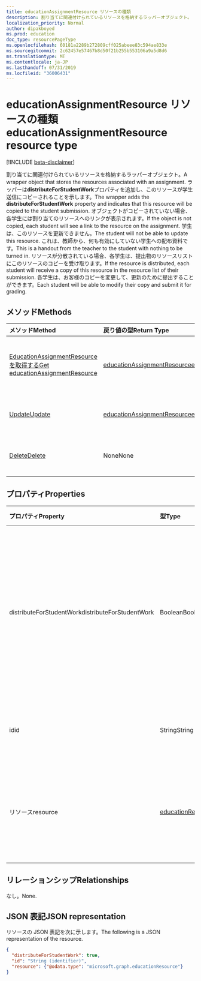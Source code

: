 ```yaml
---
title: educationAssignmentResource リソースの種類
description: 割り当てに関連付けられているリソースを格納するラッパーオブジェクト。 ラッパーは**distributeForStudentWork**プロパティを追加し、このリソースが
localization_priority: Normal
author: dipakboyed
ms.prod: education
doc_type: resourcePageType
ms.openlocfilehash: 60181a2289b272809cff025abeee83c594ae833e
ms.sourcegitcommit: 2c62457e57467b8d50f21b255b553106a9a5d8d6
ms.translationtype: MT
ms.contentlocale: ja-JP
ms.lasthandoff: 07/31/2019
ms.locfileid: "36006431"
---
```

# <a name="educationassignmentresource-resource-type"></a><span data-ttu-id="62b10-104">educationAssignmentResource リソースの種類</span><span class="sxs-lookup"><span data-stu-id="62b10-104">educationAssignmentResource resource type</span></span>

[!INCLUDE [beta-disclaimer](../../includes/beta-disclaimer.md)]

<span data-ttu-id="62b10-105">割り当てに関連付けられているリソースを格納するラッパーオブジェクト。</span><span class="sxs-lookup"><span data-stu-id="62b10-105">A wrapper object that stores the resources associated with an assignment.</span></span> <span data-ttu-id="62b10-106">ラッパーは**distributeForStudentWork**プロパティを追加し、このリソースが学生送信にコピーされることを示します。</span><span class="sxs-lookup"><span data-stu-id="62b10-106">The wrapper adds the **distributeForStudentWork** property and indicates that this resource will be copied to the student submission.</span></span>  <span data-ttu-id="62b10-107">オブジェクトがコピーされていない場合、各学生には割り当てのリソースへのリンクが表示されます。</span><span class="sxs-lookup"><span data-stu-id="62b10-107">If the object is not copied, each student will see a link to the resource on the assignment.</span></span> <span data-ttu-id="62b10-108">学生は、このリソースを更新できません。</span><span class="sxs-lookup"><span data-stu-id="62b10-108">The student will not be able to update this resource.</span></span> <span data-ttu-id="62b10-109">これは、教師から、何も有効にしていない学生への配布資料です。</span><span class="sxs-lookup"><span data-stu-id="62b10-109">This is a handout from the teacher to the student with nothing to be turned in.</span></span> <span data-ttu-id="62b10-110">リソースが分散されている場合、各学生は、提出物のリソースリストにこのリソースのコピーを受け取ります。</span><span class="sxs-lookup"><span data-stu-id="62b10-110">If the resource is distributed, each student will receive a copy of this resource in the resource list of their submission.</span></span> <span data-ttu-id="62b10-111">各学生は、お客様のコピーを変更して、更新のために提出することができます。</span><span class="sxs-lookup"><span data-stu-id="62b10-111">Each student will be able to modify their copy and submit it for grading.</span></span>


## <a name="methods"></a><span data-ttu-id="62b10-112">メソッド</span><span class="sxs-lookup"><span data-stu-id="62b10-112">Methods</span></span>

| <span data-ttu-id="62b10-113">メソッド</span><span class="sxs-lookup"><span data-stu-id="62b10-113">Method</span></span>           | <span data-ttu-id="62b10-114">戻り値の型</span><span class="sxs-lookup"><span data-stu-id="62b10-114">Return Type</span></span>    |<span data-ttu-id="62b10-115">説明</span><span class="sxs-lookup"><span data-stu-id="62b10-115">Description</span></span>|
|:---------------|:--------|:----------|
|[<span data-ttu-id="62b10-116">EducationAssignmentResource を取得する</span><span class="sxs-lookup"><span data-stu-id="62b10-116">Get educationAssignmentResource</span></span>](../api/educationassignmentresource-get.md) | [<span data-ttu-id="62b10-117">educationAssignmentResource</span><span class="sxs-lookup"><span data-stu-id="62b10-117">educationAssignmentResource</span></span>](educationassignmentresource.md) |<span data-ttu-id="62b10-118">**EducationAssignmentResource**オブジェクトのプロパティとリレーションシップを読み取ります。</span><span class="sxs-lookup"><span data-stu-id="62b10-118">Read properties and relationships of an **educationAssignmentResource** object.</span></span>|
|[<span data-ttu-id="62b10-119">Update</span><span class="sxs-lookup"><span data-stu-id="62b10-119">Update</span></span>](../api/educationassignmentresource-update.md) | [<span data-ttu-id="62b10-120">educationAssignmentResource</span><span class="sxs-lookup"><span data-stu-id="62b10-120">educationAssignmentResource</span></span>](educationassignmentresource.md) |<span data-ttu-id="62b10-121">**EducationAssignmentResource**オブジェクトを更新します。</span><span class="sxs-lookup"><span data-stu-id="62b10-121">Update an **educationAssignmentResource** object.</span></span> |
|[<span data-ttu-id="62b10-122">Delete</span><span class="sxs-lookup"><span data-stu-id="62b10-122">Delete</span></span>](../api/educationassignmentresource-delete.md) | <span data-ttu-id="62b10-123">None</span><span class="sxs-lookup"><span data-stu-id="62b10-123">None</span></span> |<span data-ttu-id="62b10-124">**EducationAssignmentResource**オブジェクトを削除します。</span><span class="sxs-lookup"><span data-stu-id="62b10-124">Delete an **educationAssignmentResource** object.</span></span> |

## <a name="properties"></a><span data-ttu-id="62b10-125">プロパティ</span><span class="sxs-lookup"><span data-stu-id="62b10-125">Properties</span></span>
| <span data-ttu-id="62b10-126">プロパティ</span><span class="sxs-lookup"><span data-stu-id="62b10-126">Property</span></span>     | <span data-ttu-id="62b10-127">型</span><span class="sxs-lookup"><span data-stu-id="62b10-127">Type</span></span>   |<span data-ttu-id="62b10-128">説明</span><span class="sxs-lookup"><span data-stu-id="62b10-128">Description</span></span>|
|:---------------|:--------|:----------|
|<span data-ttu-id="62b10-129">distributeForStudentWork</span><span class="sxs-lookup"><span data-stu-id="62b10-129">distributeForStudentWork</span></span>|<span data-ttu-id="62b10-130">Boolean</span><span class="sxs-lookup"><span data-stu-id="62b10-130">Boolean</span></span>|<span data-ttu-id="62b10-131">このリソースを各学生送信にコピーして変更および提出する必要があるかどうかを示します。</span><span class="sxs-lookup"><span data-stu-id="62b10-131">Indicates whether this resource should be copied to each student submission for modification and submission.</span></span>|
|<span data-ttu-id="62b10-132">id</span><span class="sxs-lookup"><span data-stu-id="62b10-132">id</span></span>|<span data-ttu-id="62b10-133">String</span><span class="sxs-lookup"><span data-stu-id="62b10-133">String</span></span>| <span data-ttu-id="62b10-134">このリソースの ID。</span><span class="sxs-lookup"><span data-stu-id="62b10-134">ID of this resource.</span></span> <span data-ttu-id="62b10-135">読み取り専用です。</span><span class="sxs-lookup"><span data-stu-id="62b10-135">Read-only.</span></span>|
|<span data-ttu-id="62b10-136">リソース</span><span class="sxs-lookup"><span data-stu-id="62b10-136">resource</span></span>|[<span data-ttu-id="62b10-137">educationResource</span><span class="sxs-lookup"><span data-stu-id="62b10-137">educationResource</span></span>](educationresource.md)|<span data-ttu-id="62b10-138">この割り当てに関連付けられているリソースオブジェクト。</span><span class="sxs-lookup"><span data-stu-id="62b10-138">Resource object that has been associated with this assignment.</span></span>|

## <a name="relationships"></a><span data-ttu-id="62b10-139">リレーションシップ</span><span class="sxs-lookup"><span data-stu-id="62b10-139">Relationships</span></span>
<span data-ttu-id="62b10-140">なし。</span><span class="sxs-lookup"><span data-stu-id="62b10-140">None.</span></span>


## <a name="json-representation"></a><span data-ttu-id="62b10-141">JSON 表記</span><span class="sxs-lookup"><span data-stu-id="62b10-141">JSON representation</span></span>

<span data-ttu-id="62b10-142">リソースの JSON 表記を次に示します。</span><span class="sxs-lookup"><span data-stu-id="62b10-142">The following is a JSON representation of the resource.</span></span>

<!-- {
  "blockType": "resource",
  "optionalProperties": [

  ],
  "@odata.type": "microsoft.graph.educationAssignmentResource"
}-->

```json
{
  "distributeForStudentWork": true,
  "id": "String (identifier)",
  "resource": {"@odata.type": "microsoft.graph.educationResource"}
}

```

<!-- uuid: 8fcb5dbc-d5aa-4681-8e31-b001d5168d79
2015-10-25 14:57:30 UTC -->
<!--
{
  "type": "#page.annotation",
  "description": "educationAssignmentResource resource",
  "keywords": "",
  "section": "documentation",
  "tocPath": "",
  "suppressions": []
}
-->
